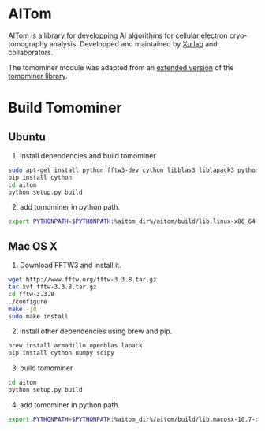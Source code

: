 # AITom

AITom is a library for developping AI algorithms for cellular electron cryo-tomography analysis. Developped and maintained by [Xu lab](https://cs.cmu.edu/~mxu1) and collaborators. 

The tomominer module was adapted from an [extended version](http://web.cmb.usc.edu/people/alber/Software/mpp/) of the [tomominer library](https://github.com/alberlab/tomominer).

# Build Tomominer
## Ubuntu

1. install dependencies and build tomominer
```bash
sudo apt-get install python fftw3-dev cython libblas3 liblapack3 python-numpy python-scipy libarmadillo-dev python-sklearn
pip install cython
cd aitom
python setup.py build
```

2. add tomominer in python path.

```bash
export PYTHONPATH=$PYTHONPATH:%aitom_dir%/aitom/build/lib.linux-x86_64-2.7/
```

## Mac OS X

1. Download FFTW3 and install it.

```bash
wget http://www.fftw.org/fftw-3.3.8.tar.gz
tar xvf fftw-3.3.8.tar.gz
cd fftw-3.3.8
./configure
make -j8
sudo make install
```

2. install other dependencies using brew and pip.
```bash
brew install armadillo openblas lapack
pip install cython numpy scipy
```

3. build tomominer

```bash
cd aitom
python setup.py build
```

4. add tomominer in python path.

```bash
export PYTHONPATH=$PYTHONPATH:%aitom_dir%/aitom/build/lib.macosx-10.7-x86_64-2.7/
```


